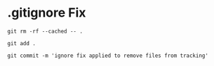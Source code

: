 # .gitignore Fix


    git rm -rf --cached -- . 

    git add .
    
    git commit -m 'ignore fix applied to remove files from tracking'